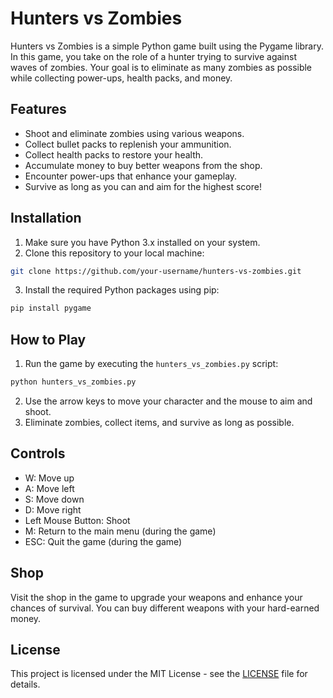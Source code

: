 # Hunters vs Zombies

Hunters vs Zombies is a simple Python game built using the Pygame library. In this game, you take on the role of a hunter trying to survive against waves of zombies. Your goal is to eliminate as many zombies as possible while collecting power-ups, health packs, and money.

## Features

- Shoot and eliminate zombies using various weapons.
- Collect bullet packs to replenish your ammunition.
- Collect health packs to restore your health.
- Accumulate money to buy better weapons from the shop.
- Encounter power-ups that enhance your gameplay.
- Survive as long as you can and aim for the highest score!

## Installation

1. Make sure you have Python 3.x installed on your system.
2. Clone this repository to your local machine:

```bash
git clone https://github.com/your-username/hunters-vs-zombies.git
```

3. Install the required Python packages using pip:
```bash
pip install pygame
```

## How to Play

1. Run the game by executing the `hunters_vs_zombies.py` script:
```bash
python hunters_vs_zombies.py
```


2. Use the arrow keys to move your character and the mouse to aim and shoot.
3. Eliminate zombies, collect items, and survive as long as possible.

## Controls

- W: Move up
- A: Move left
- S: Move down
- D: Move right
- Left Mouse Button: Shoot
- M: Return to the main menu (during the game)
- ESC: Quit the game (during the game)

## Shop

Visit the shop in the game to upgrade your weapons and enhance your chances of survival. You can buy different weapons with your hard-earned money.

## License

This project is licensed under the MIT License - see the [LICENSE](LICENSE) file for details.
